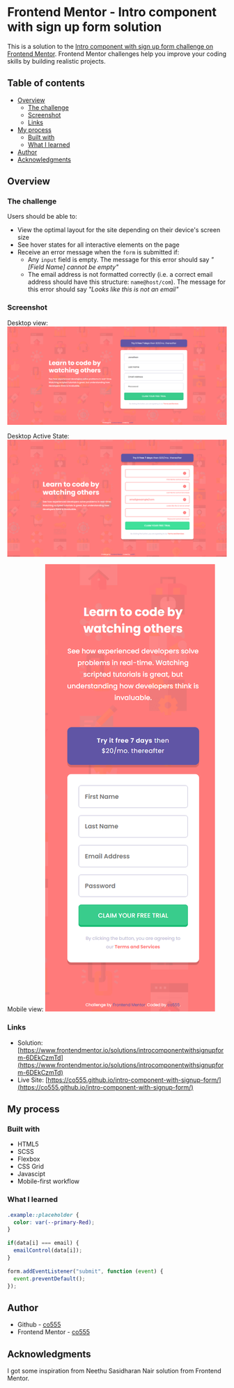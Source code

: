 # Frontend Mentor - Intro component with sign up form solution

This is a solution to the [Intro component with sign up form challenge on Frontend Mentor](https://www.frontendmentor.io/challenges/intro-component-with-signup-form-5cf91bd49edda32581d28fd1). Frontend Mentor challenges help you improve your coding skills by building realistic projects. 

## Table of contents

- [Overview](#overview)
  - [The challenge](#the-challenge)
  - [Screenshot](#screenshot)
  - [Links](#links)
- [My process](#my-process)
  - [Built with](#built-with)
  - [What I learned](#what-i-learned)
- [Author](#author)
- [Acknowledgments](#acknowledgments)

## Overview

### The challenge

Users should be able to:

- View the optimal layout for the site depending on their device's screen size
- See hover states for all interactive elements on the page
- Receive an error message when the `form` is submitted if:
  - Any `input` field is empty. The message for this error should say *"[Field Name] cannot be empty"*
  - The email address is not formatted correctly (i.e. a correct email address should have this structure: `name@host/com`). The message for this error should say *"Looks like this is not an email"*

### Screenshot

Desktop view:
![](./design/co555_intro-component-with-signup-form_desktop.png)

Desktop Active State:
![](./design/co555_intro-component-with-signup-form_active-desktop.png)

Mobile view:
![](./design/co555_intro-component-with-signup-form_mobile.png)



### Links

- Solution: [https://www.frontendmentor.io/solutions/introcomponentwithsignupform-6DEkCzmTd](https://www.frontendmentor.io/solutions/introcomponentwithsignupform-6DEkCzmTd)
- Live Site: [https://co555.github.io/intro-component-with-signup-form/](https://co555.github.io/intro-component-with-signup-form/)


## My process

### Built with

- HTML5
- SCSS
- Flexbox
- CSS Grid
- Javascipt
- Mobile-first workflow

### What I learned

```css
.example::placeholder {
  color: var(--primary-Red);
}
```
```js
if(data[i] === email) {
  emailControl(data[i]);
}
```
```js
form.addEventListener("submit", function (event) {
  event.preventDefault();
});
```

## Author

- Github - [co555](https://github.com/co555)
- Frontend Mentor - [co555](https://www.frontendmentor.io/profile/co555)

## Acknowledgments

I got some inspiration from Neethu Sasidharan Nair solution from Frontend Mentor.

